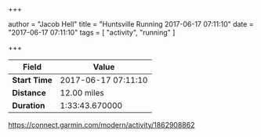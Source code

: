+++

author = "Jacob Hell"
title = "Huntsville Running 2017-06-17 07:11:10"
date = "2017-06-17 07:11:10"
tags = [
    "activity", "running"
]

+++

<!--more-->

|Field  |Value  |
|--- | --- |
|**Start Time**|2017-06-17 07:11:10|
|**Distance**|12.00 miles|
|**Duration**|1:33:43.670000|

https://connect.garmin.com/modern/activity/1862908862